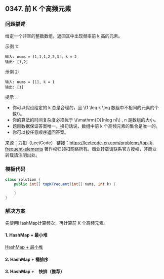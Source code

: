 <script src="https://cdn.bootcss.com/mathjax/2.7.7/MathJax.js?config=TeX-AMS-MML_HTMLorMML"></script>

## 0347. 前 K 个高频元素

### 问题描述

给定一个非空的整数数组，返回其中出现频率前 k 高的元素。


示例 1:

```
输入: nums = [1,1,1,2,2,3], k = 2
输出: [1,2]
```

示例 2:

```
输入: nums = [1], k = 1
输出: [1]
```

提示：

* 你可以假设给定的 k 总是合理的，且 \\(1 \leq k \leq 数组中不相同的元素的个数\\)。
* 你的算法的时间复杂度必须优于 \\(\mathrm{O}(nlog n)\\) , n 是数组的大小。
* 题目数据保证答案唯一，换句话说，数组中前 k 个高频元素的集合是唯一的。
* 你可以按任意顺序返回答案。

来源：力扣（LeetCode）
链接：https://leetcode-cn.com/problems/top-k-frequent-elements
著作权归领扣网络所有。商业转载请联系官方授权，非商业转载请注明出处。

### 模板代码

``` java
class Solution {
    public int[] topKFrequent(int[] nums, int k) {

    }
}
```

### 解决方案

先使用HashMap计算频次，再计算前 K 个高频元素。

#### 1. HashMap + 最小堆

[HashMap + 最小堆](/Hello-algs-Leetcode/src/main/java/com/jasper/algs/leetcode/heap/qu0347/solu1/Solution.java)

#### 2. HashMap + 桶排序


#### 3. HashMap +　快排（推荐）

